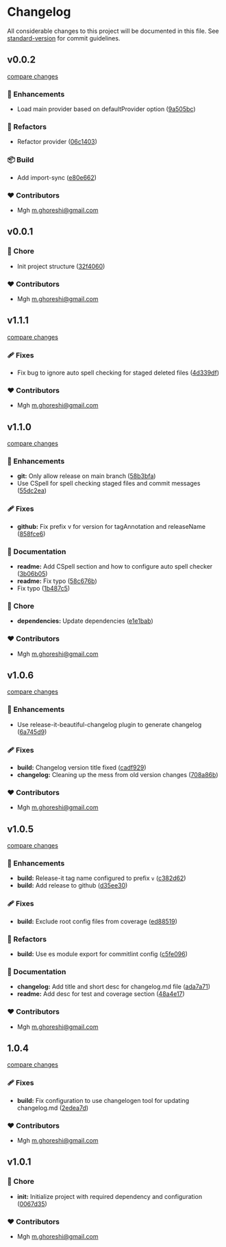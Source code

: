 
# Changelog

All considerable changes to this project will be documented in this file. See [standard-version](https://github.com/conventional-changelog/standard-version) for commit guidelines.

## v0.0.2

[compare changes](https://github.com/mohammadGh/strapi-provider-email-extra/compare/v0.0.1...v0.0.2)

### 🚀 Enhancements

- Load main provider based on defaultProvider option ([9a505bc](https://github.com/mohammadGh/strapi-provider-email-extra/commit/9a505bc))

### 💅 Refactors

- Refactor provider ([06c1403](https://github.com/mohammadGh/strapi-provider-email-extra/commit/06c1403))

### 📦 Build

- Add import-sync ([e80e662](https://github.com/mohammadGh/strapi-provider-email-extra/commit/e80e662))

### ❤️ Contributors

- Mgh <m.ghoreshi@gmail.com>

## v0.0.1


### 🏡 Chore

- Init project structure ([32f4060](https://github.com/mohammadGh/strapi-provider-email-locale/commit/32f4060))

### ❤️ Contributors

- Mgh <m.ghoreshi@gmail.com>

## v1.1.1

[compare changes](https://github.com/mohammadGh/my-typescript-library-starter/compare/v1.1.0...v1.1.1)

### 🩹 Fixes

- Fix bug to ignore auto spell checking for staged deleted files ([4d339df](https://github.com/mohammadGh/my-typescript-library-starter/commit/4d339df))

### ❤️ Contributors

- Mgh <m.ghoreshi@gmail.com>

## v1.1.0

[compare changes](https://github.com/mohammadGh/my-typescript-library-starter/compare/v1.0.6...v1.1.0)

### 🚀 Enhancements

- **git:** Only allow release on main branch ([58b3bfa](https://github.com/mohammadGh/my-typescript-library-starter/commit/58b3bfa))
- Use CSpell for spell checking staged files and commit messages ([55dc2ea](https://github.com/mohammadGh/my-typescript-library-starter/commit/55dc2ea))

### 🩹 Fixes

- **github:** Fix prefix v for version for tagAnnotation and releaseName ([858fce6](https://github.com/mohammadGh/my-typescript-library-starter/commit/858fce6))

### 📖 Documentation

- **readme:** Add CSpell section and how to configure auto spell checker ([3b06b05](https://github.com/mohammadGh/my-typescript-library-starter/commit/3b06b05))
- **readme:** Fix typo ([58c676b](https://github.com/mohammadGh/my-typescript-library-starter/commit/58c676b))
- Fix typo ([1b487c5](https://github.com/mohammadGh/my-typescript-library-starter/commit/1b487c5))

### 🏡 Chore

- **dependencies:** Update dependencies ([e1e1bab](https://github.com/mohammadGh/my-typescript-library-starter/commit/e1e1bab))

### ❤️ Contributors

- Mgh <m.ghoreshi@gmail.com>

## v1.0.6

[compare changes](https://github.com/mohammadGh/my-typescript-library-starter/compare/v1.0.5...v1.0.6)

### 🚀 Enhancements

- Use release-it-beautiful-changelog plugin to generate changelog ([6a745d9](https://github.com/mohammadGh/my-typescript-library-starter/commit/6a745d9))

### 🩹 Fixes

- **build:** Changelog version title fixed ([cadf929](https://github.com/mohammadGh/my-typescript-library-starter/commit/cadf929))
- **changelog:** Cleaning up the mess from old version changes ([708a86b](https://github.com/mohammadGh/my-typescript-library-starter/commit/708a86b))

### ❤️ Contributors

- Mgh <m.ghoreshi@gmail.com>

## v1.0.5

[compare changes](https://github.com/mohammadGh/my-typescript-library-starter/compare/1.0.4...v1.0.5)

### 🚀 Enhancements

- **build:** Release-it tag name configured to prefix `v` ([c382d62](https://github.com/mohammadGh/my-typescript-library-starter/commit/c382d62))
- **build:** Add release to github ([d35ee30](https://github.com/mohammadGh/my-typescript-library-starter/commit/d35ee30))

### 🩹 Fixes

- **build:** Exclude root config files from coverage ([ed88519](https://github.com/mohammadGh/my-typescript-library-starter/commit/ed88519))

### 💅 Refactors

- **build:** Use es module export for commitlint config ([c5fe096](https://github.com/mohammadGh/my-typescript-library-starter/commit/c5fe096))

### 📖 Documentation

- **changelog:** Add title and short desc for changelog.md file ([ada7a71](https://github.com/mohammadGh/my-typescript-library-starter/commit/ada7a71))
- **readme:** Add desc for test and coverage section ([48a4e17](https://github.com/mohammadGh/my-typescript-library-starter/commit/48a4e17))

### ❤️ Contributors

- Mgh <m.ghoreshi@gmail.com>

## 1.0.4

[compare changes](https://github.com/mohammadGh/my-typescript-library-starter/compare/1.0.3...1.0.4)

### 🩹 Fixes

- **build:** Fix configuration to use changelogen tool for updating changelog.md ([2edea7d](https://github.com/mohammadGh/my-typescript-library-starter/commit/2edea7d))

### ❤️ Contributors

- Mgh <m.ghoreshi@gmail.com>

## v1.0.1


### 🏡 Chore

- **init:** Initialize project with required dependency and configuration ([0067d35](https://github.com/mohammadGh/my-typescript-library-starter/commit/0067d35))

### ❤️ Contributors

- Mgh <m.ghoreshi@gmail.com>

